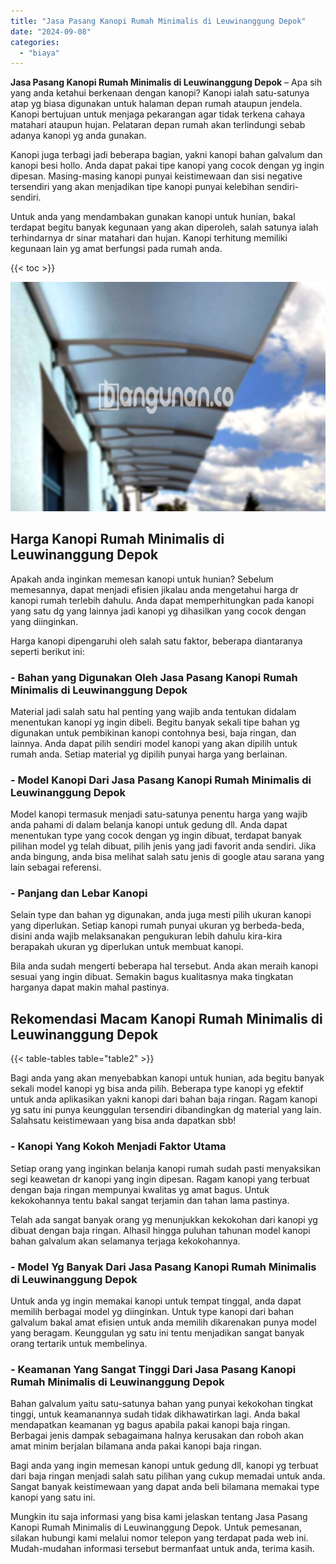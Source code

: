 ```yaml
---
title: "Jasa Pasang Kanopi Rumah Minimalis di Leuwinanggung Depok"
date: "2024-09-08"
categories: 
  - "biaya"
---
```


**Jasa Pasang Kanopi Rumah Minimalis di Leuwinanggung Depok** – Apa sih yang anda ketahui berkenaan dengan kanopi? Kanopi ialah satu-satunya atap yg biasa digunakan untuk halaman depan rumah ataupun jendela. Kanopi bertujuan untuk menjaga pekarangan agar tidak terkena cahaya matahari ataupun hujan. Pelataran depan rumah akan terlindungi sebab adanya kanopi yg anda gunakan.

Kanopi juga terbagi jadi beberapa bagian, yakni kanopi bahan galvalum dan kanopi besi hollo. Anda dapat pakai tipe kanopi yang cocok dengan yg ingin dipesan. Masing-masing kanopi punyai keistimewaan dan sisi negative tersendiri yang akan menjadikan tipe kanopi punyai kelebihan sendiri-sendiri.

Untuk anda yang mendambakan gunakan kanopi untuk hunian, bakal terdapat begitu banyak kegunaan yang akan diperoleh, salah satunya ialah terhindarnya dr sinar matahari dan hujan. Kanopi terhitung memiliki kegunaan lain yg amat berfungsi pada rumah anda.

{{< toc >}}

![Jasa Pasang Kanopi Rumah Minimalis di Leuwinanggung Depok](/images/harga-kanopi-minimalis-21.png)

## Harga Kanopi Rumah Minimalis di Leuwinanggung Depok

Apakah anda inginkan memesan kanopi untuk hunian? Sebelum memesannya, dapat menjadi efisien jikalau anda mengetahui harga dr kanopi rumah terlebih dahulu. Anda dapat memperhitungkan pada kanopi yang satu dg yang lainnya jadi kanopi yg dihasilkan yang cocok dengan yang diinginkan.

Harga kanopi dipengaruhi oleh salah satu faktor, beberapa diantaranya seperti berikut ini:

### \- Bahan yang Digunakan Oleh Jasa Pasang Kanopi Rumah Minimalis di Leuwinanggung Depok

Material jadi salah satu hal penting yang wajib anda tentukan didalam menentukan kanopi yg ingin dibeli. Begitu banyak sekali tipe bahan yg digunakan untuk pembikinan kanopi contohnya besi, baja ringan, dan lainnya. Anda dapat pilih sendiri model kanopi yang akan dipilih untuk rumah anda. Setiap material yg dipilih punyai harga yang berlainan.

### \- Model Kanopi Dari Jasa Pasang Kanopi Rumah Minimalis di Leuwinanggung Depok

Model kanopi termasuk menjadi satu-satunya penentu harga yang wajib anda pahami di dalam belanja kanopi untuk gedung dll. Anda dapat menentukan type yang cocok dengan yg ingin dibuat, terdapat banyak pilihan model yg telah dibuat, pilih jenis yang jadi favorit anda sendiri. Jika anda bingung, anda bisa melihat salah satu jenis di google atau sarana yang lain sebagai referensi.

### \- Panjang dan Lebar Kanopi

Selain type dan bahan yg digunakan, anda juga mesti pilih ukuran kanopi yang diperlukan. Setiap kanopi rumah punyai ukuran yg berbeda-beda, disini anda wajib melaksanakan pengukuran lebih dahulu kira-kira berapakah ukuran yg diperlukan untuk membuat kanopi.

Bila anda sudah mengerti beberapa hal tersebut. Anda akan meraih kanopi sesuai yang ingin dibuat. Semakin bagus kualitasnya maka tingkatan harganya dapat makin mahal pastinya.

## Rekomendasi Macam Kanopi Rumah Minimalis di Leuwinanggung Depok

{{< table-tables table="table2" >}}

Bagi anda yang akan menyebabkan kanopi untuk hunian, ada begitu banyak sekali model kanopi yg bisa anda pilih. Beberapa type kanopi yg efektif untuk anda aplikasikan yakni kanopi dari bahan baja ringan. Ragam kanopi yg satu ini punya keunggulan tersendiri dibandingkan dg material yang lain. Salahsatu keistimewaan yang bisa anda dapatkan sbb!

### \- Kanopi Yang Kokoh Menjadi Faktor Utama

Setiap orang yang inginkan belanja kanopi rumah sudah pasti menyaksikan segi keawetan dr kanopi yang ingin dipesan. Ragam kanopi yang terbuat dengan baja ringan mempunyai kwalitas yg amat bagus. Untuk kekokohannya tentu bakal sangat terjamin dan tahan lama pastinya.

Telah ada sangat banyak orang yg menunjukkan kekokohan dari kanopi yg dibuat dengan baja ringan. Alhasil hingga puluhan tahunan model kanopi bahan galvalum akan selamanya terjaga kekokohannya.

### \- Model Yg Banyak Dari Jasa Pasang Kanopi Rumah Minimalis di Leuwinanggung Depok

Untuk anda yg ingin memakai kanopi untuk tempat tinggal, anda dapat memilih berbagai model yg diinginkan. Untuk type kanopi dari bahan galvalum bakal amat efisien untuk anda memilih dikarenakan punya model yang beragam. Keunggulan yg satu ini tentu menjadikan sangat banyak orang tertarik untuk membelinya.

### \- Keamanan Yang Sangat Tinggi Dari Jasa Pasang Kanopi Rumah Minimalis di Leuwinanggung Depok

Bahan galvalum yaitu satu-satunya bahan yang punyai kekokohan tingkat tinggi, untuk keamanannya sudah tidak dikhawatirkan lagi. Anda bakal mendapatkan keamanan yg bagus apabila pakai kanopi baja ringan. Berbagai jenis dampak sebagaimana halnya kerusakan dan roboh akan amat minim berjalan bilamana anda pakai kanopi baja ringan.

Bagi anda yang ingin memesan kanopi untuk gedung dll, kanopi yg terbuat dari baja ringan menjadi salah satu pilihan yang cukup memadai untuk anda. Sangat banyak keistimewaan yang dapat anda beli bilamana memakai type kanopi yang satu ini.

Mungkin itu saja informasi yang bisa kami jelaskan tentang Jasa Pasang Kanopi Rumah Minimalis di Leuwinanggung Depok. Untuk pemesanan, silakan hubungi kami melalui nomor telepon yang terdapat pada web ini. Mudah-mudahan informasi tersebut bermanfaat untuk anda, terima kasih.

